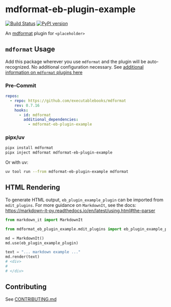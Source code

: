 # mdformat-eb-plugin-example

[![Build Status][ci-badge]][ci-link] [![PyPI version][pypi-badge]][pypi-link]

An [mdformat](https://github.com/executablebooks/mdformat) plugin for `<placeholder>`

## `mdformat` Usage

Add this package wherever you use `mdformat` and the plugin will be auto-recognized. No additional configuration necessary. See [additional information on `mdformat` plugins here](https://mdformat.readthedocs.io/en/stable/users/plugins.html)

### Pre-Commit

```yaml
repos:
  - repo: https://github.com/executablebooks/mdformat
    rev: 0.7.16
    hooks:
      - id: mdformat
        additional_dependencies:
          - mdformat-eb-plugin-example
```

### pipx/uv

```sh
pipx install mdformat
pipx inject mdformat mdformat-eb-plugin-example
```

Or with uv:

```sh
uv tool run --from mdformat-eb-plugin-example mdformat
```

## HTML Rendering

To generate HTML output, `eb_plugin_example_plugin` can be imported from `mdit_plugins`. For more guidance on `MarkdownIt`, see the docs: <https://markdown-it-py.readthedocs.io/en/latest/using.html#the-parser>

```py
from markdown_it import MarkdownIt

from mdformat_eb_plugin_example.mdit_plugins import eb_plugin_example_plugin

md = MarkdownIt()
md.use(eb_plugin_example_plugin)

text = "... markdown example ..."
md.render(text)
# <div>
#
# </div>
```

## Contributing

See [CONTRIBUTING.md](https://github.com/executablebooks/mdformat-eb-plugin-example/blob/main/CONTRIBUTING.md)

[ci-badge]: https://github.com/executablebooks/mdformat-eb-plugin-example/workflows/CI/badge.svg?branch=main
[ci-link]: https://github.com/executablebooks/mdformat-eb-plugin-example/actions?query=workflow%3ACI+branch%3Amain+event%3Apush
[pypi-badge]: https://img.shields.io/pypi/v/mdformat-eb-plugin-example.svg
[pypi-link]: https://pypi.org/project/mdformat-eb-plugin-example
